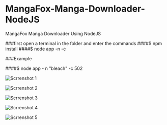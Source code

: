 # MangaFox-Manga-Downloader-NodeJS
MangaFox Manga Downloader Using NodeJS

###first open a terminal in the folder and enter the commands
####$ npm install
####$ node app -n <Manga Name> -c <Chapter Serial Number>

###Example

####$ node app - n "bleach" -c 502

![Scrrenshot 1](https://raw.githubusercontent.com/MaxySpark/MangaFox-Manga-Downloader-NodeJS/master/screenshot/manga1.jpg "Scrrenshot 1")

![Scrrenshot 2](https://raw.githubusercontent.com/MaxySpark/MangaFox-Manga-Downloader-NodeJS/master/screenshot/manga2.jpg "Scrrenshot 2")

![Scrrenshot 3](https://raw.githubusercontent.com/MaxySpark/MangaFox-Manga-Downloader-NodeJS/master/screenshot/manga3.jpg "Scrrenshot 3")

![Scrrenshot 4](https://raw.githubusercontent.com/MaxySpark/MangaFox-Manga-Downloader-NodeJS/master/screenshot/manga4.jpg "Scrrenshot 4")

![Scrrenshot 5](https://raw.githubusercontent.com/MaxySpark/MangaFox-Manga-Downloader-NodeJS/master/screenshot/manga5.jpg "Scrrenshot 5")